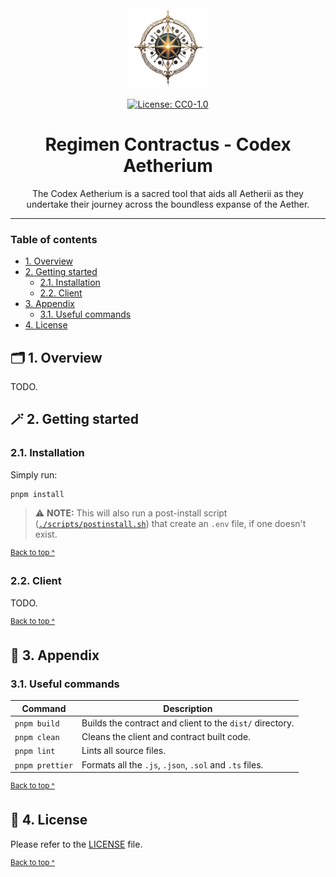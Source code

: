 <div align="center">
  <img alt="An ornate golden compass surrounded by orbs" src="https://github.com/aetheris-nova/regimen-contractus/blob/main/images/emblem@128x128.png" height="128" />
</div>

<div align="center">

[![License: CC0-1.0](https://img.shields.io/badge/License-CC0_1.0-brightgreen.svg)](./LICENSE)

</div>

<h1 align="center">
  Regimen Contractus - Codex Aetherium
</h1>

<p align="center">
  The Codex Aetherium is a sacred tool that aids all Aetherii as they undertake their journey across the boundless expanse of the Aether.
</p>

---

### Table of contents

* [1. Overview](#-1-overview)
* [2. Getting started](#-2-getting-started)
  - [2.1. Installation](#21-installation)
  - [2.2. Client](#22-client)
* [3. Appendix](#-3-appendix)
  - [3.1. Useful commands](#31-useful-commands)
* [4. License](#-4-license)

## 🗂️ 1. Overview

TODO.

## 🪄 2. Getting started

### 2.1. Installation

Simply run:

```shell
pnpm install
```

> ⚠️ **NOTE:** This will also run a post-install script ([`./scripts/postinstall.sh`](./scripts/postinstall.sh)) that create an `.env` file, if one doesn't exist.

<sup>[Back to top ^][table-of-contents]</sup>

### 2.2. Client

TODO.

<sup>[Back to top ^][table-of-contents]</sup>

## 📑 3. Appendix

### 3.1. Useful commands

| Command                | Description                                                                                                                                                                  |
|------------------------|------------------------------------------------------------------------------------------------------------------------------------------------------------------------------|
| `pnpm build`           | Builds the contract and client to the `dist/` directory.                                                                                                                     |
| `pnpm clean`           | Cleans the client and contract built code.                                                                                                                                   |
| `pnpm lint`            | Lints all source files.                                                                                                                                                      |
| `pnpm prettier`        | Formats all the `.js`, `.json`, `.sol` and `.ts` files.                                                                                                                      |

<sup>[Back to top ^][table-of-contents]</sup>

## 📄 4. License

Please refer to the [LICENSE][license] file.

<sup>[Back to top ^][table-of-contents]</sup>

<!-- links -->
[table-of-contents]: #table-of-contents
[license]: ./LICENSE
